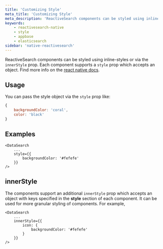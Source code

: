 ```yaml
---
title: 'Customizing Style'
meta_title: 'Customizing Style'
meta_description: 'ReactiveSearch components can be styled using inline-styles or via the innerStyle prop.'
keywords:
    - reactivesearch-native
    - style
    - appbase
    - elasticsearch
sidebar: 'native-reactivesearch'
---
```


ReactiveSearch components can be styled using inline-styles or via the `innerStyle` prop. Each component supports a `style` prop which accepts an object. Find more info on the [react native docs](https://facebook.github.io/react-native/docs/style.html).

## Usage

You can pass the style object via the `style` prop like:

```js
{
    backgroundColor: 'coral',
    color: 'black'
}
```

## Examples

```js{3-5}
<DataSearch
    ...
    style={{
        backgroundColor: '#fefefe'
    }}
/>
```

## innerStyle

The components support an additional `innerStyle` prop which accepts an object with keys specified in the **style** section of each component. It can be used for more granular styling of components. For example,

```js{3-7}
<DataSearch
    ...
    innerStyle={{
        icon: {
            backgroundColor: '#fefefe'
        }
    }}
/>
```
